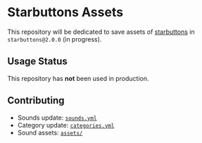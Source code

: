 # Starbuttons Assets

This repository will be dedicated to save assets of [starbuttons](https://github.com/suisei-cn/starbuttons) in `starbuttons@2.0.0` (in progress).

## Usage Status

This repository has **not** been used in production.

## Contributing

- Sounds update: [`sounds.yml`](https://github.com/suisei-cn/sbtn-assets/blob/master/sounds.yml)
- Category update: [`categories.yml`](https://github.com/suisei-cn/sbtn-assets/blob/master/categories.yml)
- Sound assets: [`assets/`](https://github.com/suisei-cn/sbtn-assets/tree/master/assets)
